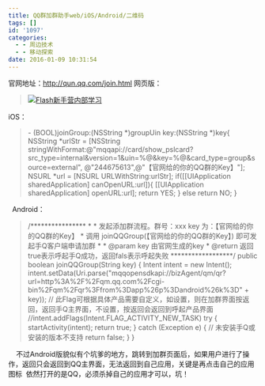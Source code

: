 ```yaml
---
title: QQ群加群助手web/iOS/Android/二维码
tags: []
id: '1097'
categories:
  - - 周边技术
  - - 移动探索
date: 2016-01-09 10:31:54
---
```


官网地址：http://qun.qq.com/join.html 网页版：

> <a target="\_blank" href="http://shang.qq.com/wpa/qunwpa?idkey=【官网给的你的QQ群的Key】"><img border="0" src="http://pub.idqqimg.com/wpa/images/group.png" alt="Flash新手营内部学习" title="Flash新手营内部学习"></a>

iOS：

> \- (BOOL)joinGroup:(NSString \*)groupUin key:(NSString \*)key{ NSString \*urlStr = \[NSString stringWithFormat:@"mqqapi://card/show\_pslcard?src\_type=internal&version=1&uin=%@&key=%@&card\_type=group&source=external", @"244675613",@"【官网给的你的QQ群的Key】"\]; NSURL \*url = \[NSURL URLWithString:urlStr\]; if(\[\[UIApplication sharedApplication\] canOpenURL:url\]){ \[\[UIApplication sharedApplication\] openURL:url\]; return YES; } else return NO; }

  Android：

> /\*\*\*\*\*\*\*\*\*\*\*\*\*\*\*\* \* \* 发起添加群流程。群号：xxx key 为：【官网给的你的QQ群的Key】 \* 调用 joinQQGroup(【官网给的你的QQ群的Key】) 即可发起手Q客户端申请加群 \* \* @param key 由官网生成的key \* @return 返回true表示呼起手Q成功，返回fals表示呼起失败 \*\*\*\*\*\*\*\*\*\*\*\*\*\*\*\*\*\*/ public boolean joinQQGroup(String key) { Intent intent = new Intent(); intent.setData(Uri.parse("mqqopensdkapi://bizAgent/qm/qr?url=http%3A%2F%2Fqm.qq.com%2Fcgi-bin%2Fqm%2Fqr%3Ffrom%3Dapp%26p%3Dandroid%26k%3D" + key)); // 此Flag可根据具体产品需要自定义，如设置，则在加群界面按返回，返回手Q主界面，不设置，按返回会返回到呼起产品界面 //intent.addFlags(Intent.FLAG\_ACTIVITY\_NEW\_TASK) try { startActivity(intent); return true; } catch (Exception e) { // 未安装手Q或安装的版本不支持 return false; } }

    不过Android版貌似有个坑爹的地方，跳转到加群页面后，如果用户进行了操作，返回只会返回到QQ主界面，无法返回到自己应用，关键是再点击自己的应用图标  依然打开的是QQ，必须杀掉自己的应用才可以，坑！